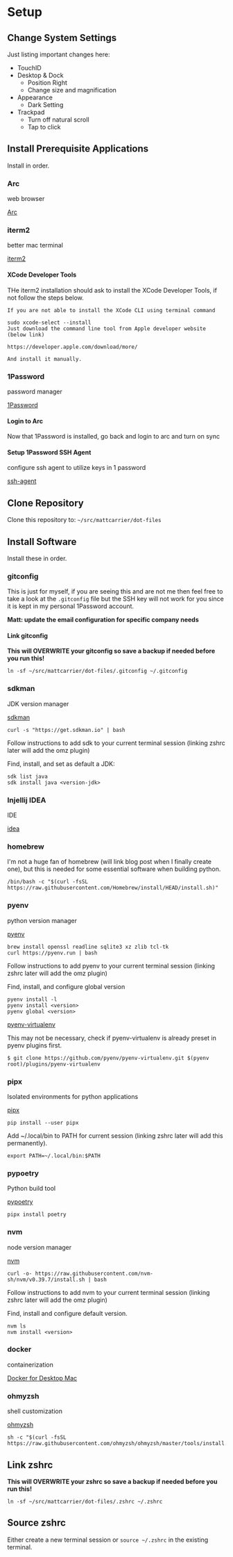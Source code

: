 # Setup

## Change System Settings

Just listing important changes here:
- TouchID
- Desktop & Dock
  - Position Right
  - Change size and magnification
- Appearance
  - Dark Setting
- Trackpad
  - Turn off natural scroll
  - Tap to click

## Install Prerequisite Applications

Install in order.

### Arc

web browser

[Arc](https://releases.arc.net/release/Arc-latest.dmg)

### iterm2

better mac terminal

[iterm2](https://iterm2.com/downloads.html)

#### XCode Developer Tools

THe iterm2 installation should ask to install the XCode Developer Tools, if not follow
the steps below.

```
If you are not able to install the XCode CLI using terminal command

sudo xcode-select --install
Just download the command line tool from Apple developer website (below link)

https://developer.apple.com/download/more/

And install it manually.
```

### 1Password

password manager

[1Password](https://1password.com/downloads/mac/)

#### Login to Arc

Now that 1Password is installed, go back and login to arc and turn on sync

#### Setup 1Password SSH Agent

configure ssh agent to utilize keys in 1 password

[ssh-agent](https://developer.1password.com/docs/ssh/agent)

## Clone Repository

Clone this repository to: `~/src/mattcarrier/dot-files`

## Install Software

Install these in order.

### gitconfig

This is just for myself, if you are seeing this and are not me then feel free to take a look
at the `.gitconfig` file but the SSH key will not work for you since it is kept in my personal
1Password account.

**Matt: update the email configuration for specific company needs**

#### Link gitconfig

**This will OVERWRITE your gitconfig so save a backup if needed before you run this!**

```shell
ln -sf ~/src/mattcarrier/dot-files/.gitconfig ~/.gitconfig
```

### sdkman

JDK version manager

[sdkman](https://sdkman.io)

```shell
curl -s "https://get.sdkman.io" | bash
```
Follow instructions to add sdk to your current terminal session (linking zshrc later will add the omz plugin)

Find, install, and set as default a JDK:

```shell
sdk list java
sdk install java <version-jdk>
```

### Injellij IDEA

IDE

[idea](https://www.jetbrains.com/idea/download/?section=mac)

### homebrew

I'm not a huge fan of homebrew (will link blog post when I finally create one), but this is needed for some essential
software when building python.

```shell
/bin/bash -c "$(curl -fsSL https://raw.githubusercontent.com/Homebrew/install/HEAD/install.sh)"
```

### pyenv

python version manager

[pyenv](https://github.com/pyenv/pyenv#readme)

```shell
brew install openssl readline sqlite3 xz zlib tcl-tk
curl https://pyenv.run | bash
```

Follow instructions to add pyenv to your current terminal session (linking zshrc later will add the omz plugin)

Find, install, and configure global version

```shell
pyenv install -l
pyenv install <version>
pyenv global <version>
```

[pyenv-virtualenv](https://github.com/pyenv/pyenv-virtualenv)

This may not be necessary, check if pyenv-virtualenv is already preset in pyenv plugins first.

```shell
$ git clone https://github.com/pyenv/pyenv-virtualenv.git $(pyenv root)/plugins/pyenv-virtualenv
```

### pipx

Isolated environments for python applications

[pipx](https://github.com/pypa/pipx)

```shell
pip install --user pipx
```

Add ~/.local/bin to PATH for current session (linking zshrc later will add this permanently).

```shell
export PATH=~/.local/bin:$PATH
```

### pypoetry

Python build tool

[pypoetry](https://python-poetry.org/)

```shell
pipx install poetry
```

### nvm

node version manager

[nvm](https://github.com/nvm-sh/nvm)

```shell
curl -o- https://raw.githubusercontent.com/nvm-sh/nvm/v0.39.7/install.sh | bash
```

Follow instructions to add nvm to your current terminal session (linking zshrc later will add the omz plugin)

Find, install and configure default version.

```shell
nvm ls
nvm install <version>
```

### docker

containerization

[Docker for Desktop Mac](https://docs.docker.com/desktop/install/mac-install/)

### ohmyzsh

shell customization

[ohmyzsh](https://github.com/ohmyzsh/ohmyzsh)

```shell
sh -c "$(curl -fsSL https://raw.githubusercontent.com/ohmyzsh/ohmyzsh/master/tools/install.sh)"
```

## Link zshrc

**This will OVERWRITE your zshrc so save a backup if needed before you run this!**

```shell
ln -sf ~/src/mattcarrier/dot-files/.zshrc ~/.zshrc
```

## Source zshrc

Either create a new terminal session or `source ~/.zshrc` in the existing terminal.

